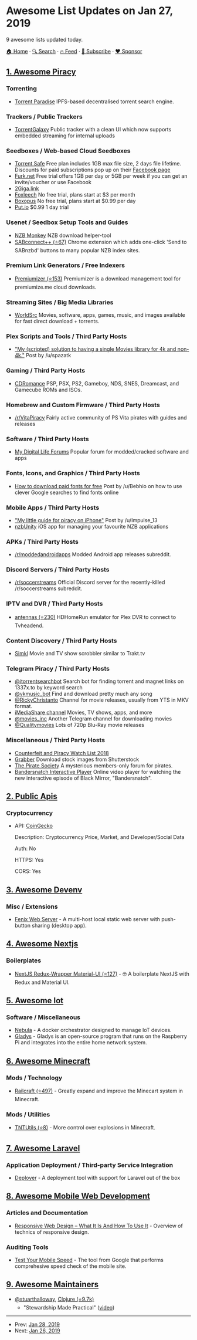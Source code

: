 # Awesome List Updates on Jan 27, 2019

9 awesome lists updated today.

[🏠 Home](/README.md) · [🔍 Search](https://www.trackawesomelist.com/search/) · [🔥 Feed](https://www.trackawesomelist.com/rss.xml) · [📮 Subscribe](https://trackawesomelist.us17.list-manage.com/subscribe?u=d2f0117aa829c83a63ec63c2f&id=36a103854c) · [❤️  Sponsor](https://github.com/sponsors/theowenyoung)



## [1. Awesome Piracy](/content/Igglybuff/awesome-piracy/README.md)

### Torrenting

*   [Torrent Paradise](https://torrent-paradise.ml/) IPFS-based decentralised torrent search engine.

### Trackers / Public Trackers

*   [TorrentGalaxy](https://torrentgalaxy.org/) Public tracker with a clean UI which now supports embedded streaming for internal uploads

### Seedboxes / Web-based Cloud Seedboxes

*   [Torrent Safe](https://www.torrentsafe.com/) Free plan includes 1GB max file size, 2 days file lifetime. Discounts for paid subscriptions pop up on their [Facebook page](https://www.facebook.com/TorrentSafe/)
*   [Furk.net](https://www.furk.net/) Free trial offers 1GB per day or 5GB per week if you can get an invite/voucher or use Facebook
*   [2Giga.link](https://www.2giga.link/)
*   [Foxleech](https://www.foxleech.com/) No free trial, plans start at $3 per month
*   [Boxopus](https://boxopus.com/) No free trial, plans start at $0.99 per day
*   [Put.io](https://put.io/) $0.99 1 day trial

### Usenet / Seedbox Setup Tools and Guides

*   [NZB Monkey](https://nzblnk.info/nzb-monkey/) NZB download helper-tool
*   [SABconnect++ (⭐67)](https://github.com/gboudreau/sabconnectplusplus) Chrome extension which adds one-click 'Send to SABnzbd' buttons to many popular NZB index sites.

### Premium Link Generators / Free Indexers

*   [Premiumizer (⭐153)](https://github.com/piejanssens/premiumizer) Premiumizer is a download management tool for premiumize.me cloud downloads.

### Streaming Sites / Big Media Libraries

*   [WorldSrc](https://worldsrc.org) Movies, software, apps, games, music, and images available for fast direct download + torrents.

### Plex Scripts and Tools / Third Party Hosts

*   ["My (scripted) solution to having a single Movies library for 4k and non-4k."](https://www.reddit.com/r/PleX/comments/afs8m9/my_scripted_solution_to_having_a_single_movies/) Post by /u/spazatk

### Gaming / Third Party Hosts

*   [CDRomance](https://cdromance.com/) PSP, PSX, PS2, Gameboy, NDS, SNES, Dreamcast, and Gamecube ROMs and ISOs.

### Homebrew and Custom Firmware / Third Party Hosts

*   [/r/VitaPiracy](https://www.reddit.com/r/VitaPiracy/) Fairly active community of PS Vita pirates with guides and releases

### Software / Third Party Hosts

*   [My Digital Life Forums](https://forums.mydigitallife.net/) Popular forum for modded/cracked software and apps

### Fonts, Icons, and Graphics / Third Party Hosts

*   [How to download paid fonts for free](https://www.reddit.com/r/Piracy/comments/8tqfg6/how_to_download_paid_fonts_for_free/) Post by /u/Bebhio on how to use clever Google searches to find fonts online

### Mobile Apps / Third Party Hosts

*   ["My little guide for piracy on iPhone"](https://www.reddit.com/r/Piracy/comments/ajkeq2/my_little_guide_for_piracy_on_iphone/) Post by /u/Impulse\_13
*   [nzbUnity](https://nzbunity.dozenzb.com/) iOS app for managing your favourite NZB applications

### APKs / Third Party Hosts

*   [/r/moddedandroidapps](https://www.reddit.com/r/moddedandroidapps) Modded Android app releases subreddit.

### Discord Servers / Third Party Hosts

*   [/r/soccerstreams](https://discord.gg/geyTtth) Official Discord server for the recently-killed /r/soccerstreams subreddit.

### IPTV and DVR / Third Party Hosts

*   [antennas (⭐230)](https://github.com/TheJF/antennas) HDHomeRun emulator for Plex DVR to connect to Tvheadend.

### Content Discovery / Third Party Hosts

*   [Simkl](https://simkl.com/) Movie and TV show scrobbler similar to Trakt.tv

### Telegram Piracy / Third Party Hosts

*   [@itorrentsearchbot](https://t.me/itorrentsearchbot) Search bot for finding torrent and magnet links on 1337x.to by keyword search
*   [@vkmusic\_bot](https://telegram.me/vkmusic_bot) Find and download pretty much any song
*   [@RickyChristanto](https://t.me/RickyChristanto) Channel for movie releases, usually from YTS in MKV format.
*   [iMediaShare channel](https://t.me/iMediaShare) Movies, TV shows, apps, and more
*   [@movies\_inc](https://t.me/movies_inc) Another Telegram channel for downloading movies
*   [@Qualitymovies](https://t.me/Qualitymovies) Lots of 720p Blu-Ray movie releases

### Miscellaneous / Third Party Hosts

*   [Counterfeit and Piracy Watch List 2018](https://torrentfreak.com/images/tradoc_157564.pdf)
*   [Grabber](https://grabber.co.in/) Download stock images from Shutterstock
*   [The Pirate Society](https://thepiratesociety.org/forums/) A mysterious members-only forum for pirates.
*   [Bandersnatch Interactive Player](https://mehotkhan.github.io/BandersnatchInteractive/) Online video player for watching the new interactive episode of Black Mirror, "Bandersnatch".

## [2. Public Apis](/content/public-apis/public-apis/README.md)

### Cryptocurrency

- API: [CoinGecko](http://www.coingecko.com/api)

  Description: Cryptocurrency Price, Market, and Developer/Social Data

  Auth: No

  HTTPS: Yes

  CORS: Yes



## [3. Awesome Devenv](/content/jondot/awesome-devenv/README.md)

### Misc / Extensions

*   [Fenix Web Server](https://fenixwebserver.com) - A multi-host local static web server with push-button sharing (desktop app).

## [4. Awesome Nextjs](/content/unicodeveloper/awesome-nextjs/README.md)

### Boilerplates

*   [NextJS Redux-Wrapper Material-UI (⭐127)](https://github.com/joaopaulomoraes/nextjs-with-redux-and-material-ui) - 🤓 A boilerplate NextJS with Redux and Material UI.

## [5. Awesome Iot](/content/HQarroum/awesome-iot/README.md)

### Software / Miscellaneous

*   [Nebula](http://nebula.readthedocs.io) -  A docker orchestrator designed to manage IoT devices.
*   [Gladys](https://gladysassistant.com) - Gladys is an open-source program that runs on the Raspberry Pi and integrates into the entire home network system.

## [6. Awesome Minecraft](/content/bs-community/awesome-minecraft/README.md)

### Mods / Technology

*   [Railcraft (⭐497)](https://github.com/Railcraft/Railcraft) - Greatly expand and improve the Minecart system in Minecraft.

### Mods / Utilities

*   [TNTUtils (⭐8)](https://github.com/ljfa-ag/TNTUtils) - More control over explosions in Minecraft.

## [7. Awesome Laravel](/content/chiraggude/awesome-laravel/README.md)

### Application Deployment / Third-party Service Integration

*   [Deployer](https://deployer.org/) - A deployment tool with support for Laravel out of the box

## [8. Awesome Mobile Web Development](/content/myshov/awesome-mobile-web-development/README.md)

### Articles and Documentation

*   [Responsive Web Design – What It Is And How To Use It](https://www.smashingmagazine.com/2011/01/guidelines-for-responsive-web-design/) - Overview of technics of responsive design.

### Auditing Tools

*   [Test Your Mobile Speed](https://testmysite.withgoogle.com/intl/en-gb) - The tool from Google that performs comprehesive speed check of the mobile site.

## [9. Awesome Maintainers](/content/nayafia/awesome-maintainers/README.md)

*   [@stuarthalloway](https://github.com/stuarthalloway), [Clojure (⭐9.7k)](https://github.com/clojure/clojure)
    *   "Stewardship Made Practical" ([video](https://www.youtube.com/watch?v=_sEOXNmzv4g))

---

- Prev: [Jan 28, 2019](/content/2019/01/28/README.md)
- Next: [Jan 26, 2019](/content/2019/01/26/README.md)